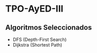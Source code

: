 # TPO-AyED-III

## Algoritmos Seleccionados

* DFS (Depth-First Search)
* Dijkstra (Shortest Path)

